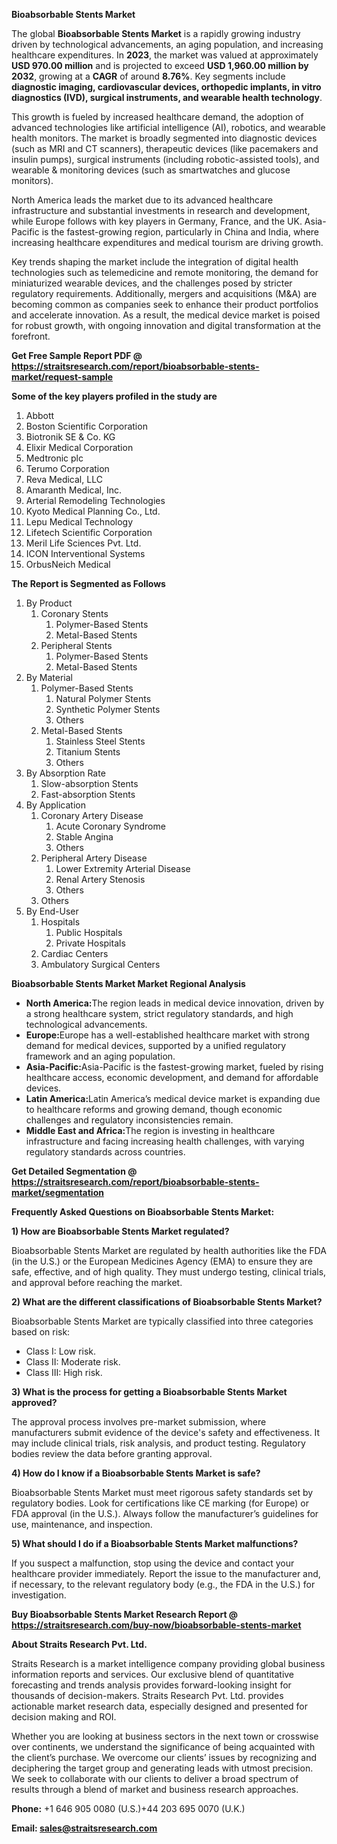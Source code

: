 <p><strong>Bioabsorbable Stents Market</strong></p>
<p>The global <strong>Bioabsorbable Stents Market</strong> is a rapidly growing industry driven by technological advancements, an aging population, and increasing healthcare expenditures. In <strong>2023</strong>, the market was valued at approximately <strong>USD 970.00 million</strong> and is projected to exceed <strong>USD 1,960.00 million</strong><strong> by 2032</strong>, growing at a <strong>CAGR</strong> of around <strong>8.76</strong><strong>%</strong>. Key segments include <strong>diagnostic imaging, cardiovascular devices, orthopedic implants, in vitro diagnostics (IVD), surgical instruments, and wearable health technology</strong>.</p>
<p>This growth is fueled by increased healthcare demand, the adoption of advanced technologies like artificial intelligence (AI), robotics, and wearable health monitors. The market is broadly segmented into diagnostic devices (such as MRI and CT scanners), therapeutic devices (like pacemakers and insulin pumps), surgical instruments (including robotic-assisted tools), and wearable &amp; monitoring devices (such as smartwatches and glucose monitors).</p>
<p>North America leads the market due to its advanced healthcare infrastructure and substantial investments in research and development, while Europe follows with key players in Germany, France, and the UK. Asia-Pacific is the fastest-growing region, particularly in China and India, where increasing healthcare expenditures and medical tourism are driving growth.</p>
<p>Key trends shaping the market include the integration of digital health technologies such as telemedicine and remote monitoring, the demand for miniaturized wearable devices, and the challenges posed by stricter regulatory requirements. Additionally, mergers and acquisitions (M&amp;A) are becoming common as companies seek to enhance their product portfolios and accelerate innovation. As a result, the medical device market is poised for robust growth, with ongoing innovation and digital transformation at the forefront.</p>
<p><strong>Get Free Sample Report PDF @ <a href=https://straitsresearch.com/report/bioabsorbable-stents-market/request-sample>https://straitsresearch.com/report/bioabsorbable-stents-market/request-sample</a></strong></p>
<div>
<div><strong>Some of the key players profiled in the study are</strong></div>
</div>
<p><ol>
<li>Abbott</li>
<li>Boston Scientific Corporation</li>
<li>Biotronik SE &amp; Co. KG</li>
<li>Elixir Medical Corporation</li>
<li>Medtronic plc</li>
<li>Terumo Corporation</li>
<li>Reva Medical, LLC</li>
<li>Amaranth Medical, Inc.</li>
<li>Arterial Remodeling Technologies</li>
<li>Kyoto Medical Planning Co., Ltd.</li>
<li>Lepu Medical Technology</li>
<li>Lifetech Scientific Corporation</li>
<li>Meril Life Sciences Pvt. Ltd.</li>
<li>ICON Interventional Systems</li>
<li>OrbusNeich Medical</li>
</ol></p>
<p><strong>The Report is Segmented as Follows</strong></p>
<p><ol>
<li>By Product
<ol>
<li>Coronary Stents
<ol>
<li>Polymer-Based Stents</li>
<li>Metal-Based Stents</li>
</ol>
</li>
<li>Peripheral Stents
<ol>
<li>Polymer-Based Stents</li>
<li>Metal-Based Stents</li>
</ol>
</li>
</ol>
</li>
<li>By Material
<ol>
<li>Polymer-Based Stents
<ol>
<li>Natural Polymer Stents</li>
<li>Synthetic Polymer Stents</li>
<li>Others</li>
</ol>
</li>
<li>Metal-Based Stents
<ol>
<li>Stainless Steel Stents</li>
<li>Titanium Stents</li>
<li>Others</li>
</ol>
</li>
</ol>
</li>
<li>By Absorption Rate
<ol>
<li>Slow-absorption Stents</li>
<li>Fast-absorption Stents</li>
</ol>
</li>
<li>By Application
<ol>
<li>Coronary Artery Disease
<ol>
<li>Acute Coronary Syndrome</li>
<li>Stable Angina</li>
<li>Others</li>
</ol>
</li>
<li>Peripheral Artery Disease
<ol>
<li>Lower Extremity Arterial Disease</li>
<li>Renal Artery Stenosis</li>
<li>Others</li>
</ol>
</li>
<li>Others</li>
</ol>
</li>
<li>By End-User
<ol>
<li>Hospitals
<ol>
<li>Public Hospitals</li>
<li>Private Hospitals</li>
</ol>
</li>
<li>Cardiac Centers</li>
<li>Ambulatory Surgical Centers</li>
</ol>
</li>
</ol></p>
<p><strong>Bioabsorbable Stents Market Market Regional Analysis</strong></p>
<ul>
<li><strong>North America:</strong>The region leads in medical device innovation, driven by a strong healthcare system, strict regulatory standards, and high technological advancements.</li>
<li><strong>Europe:</strong>Europe has a well-established healthcare market with strong demand for medical devices, supported by a unified regulatory framework and an aging population.</li>
<li><strong>Asia-Pacific:</strong>Asia-Pacific is the fastest-growing market, fueled by rising healthcare access, economic development, and demand for affordable devices.</li>
<li><strong>Latin America:</strong>Latin America&rsquo;s medical device market is expanding due to healthcare reforms and growing demand, though economic challenges and regulatory inconsistencies remain.</li>
<li><strong>Middle East and Africa:</strong>The region is investing in healthcare infrastructure and facing increasing health challenges, with varying regulatory standards across countries.</li>
</ul>
<p><strong>Get Detailed Segmentation @ <a href=https://straitsresearch.com/report/bioabsorbable-stents-market/segmentation>https://straitsresearch.com/report/bioabsorbable-stents-market/segmentation</a></strong></p>
<p><strong>Frequently Asked Questions on Bioabsorbable Stents Market:</strong></p>
<p><strong>1) How are Bioabsorbable Stents Market regulated?</strong></p>
<p>Bioabsorbable Stents Market are regulated by health authorities like the FDA (in the U.S.) or the European Medicines Agency (EMA) to ensure they are safe, effective, and of high quality. They must undergo testing, clinical trials, and approval before reaching the market.</p>
<p><strong>2) What are the different classifications of Bioabsorbable Stents Market?</strong></p>
<p>Bioabsorbable Stents Market are typically classified into three categories based on risk:</p>
<ul>
<li>Class I: Low risk.</li>
<li>Class II: Moderate risk.</li>
<li>Class III: High risk.</li>
</ul>
<p><strong>3) What is the process for getting a Bioabsorbable Stents Market approved?</strong></p>
<p>The approval process involves pre-market submission, where manufacturers submit evidence of the device's safety and effectiveness. It may include clinical trials, risk analysis, and product testing. Regulatory bodies review the data before granting approval.</p>
<p><strong>4) How do I know if a Bioabsorbable Stents Market is safe?</strong></p>
<p>Bioabsorbable Stents Market must meet rigorous safety standards set by regulatory bodies. Look for certifications like CE marking (for Europe) or FDA approval (in the U.S.). Always follow the manufacturer&rsquo;s guidelines for use, maintenance, and inspection.</p>
<p><strong>5) What should I do if a Bioabsorbable Stents Market malfunctions?</strong></p>
<p>If you suspect a malfunction, stop using the device and contact your healthcare provider immediately. Report the issue to the manufacturer and, if necessary, to the relevant regulatory body (e.g., the FDA in the U.S.) for investigation.</p>
<p><strong>Buy Bioabsorbable Stents Market Research Report @ <a href=https://straitsresearch.com/buy-now/bioabsorbable-stents-market>https://straitsresearch.com/buy-now/bioabsorbable-stents-market</a></strong></p>
<p><strong>About Straits Research Pvt. Ltd.</strong></p>
<p>Straits Research is a market intelligence company providing global business information reports and services. Our exclusive blend of quantitative forecasting and trends analysis provides forward-looking insight for thousands of decision-makers. Straits Research Pvt. Ltd. provides actionable market research data, especially designed and presented for decision making and ROI.</p>
<p>Whether you are looking at business sectors in the next town or crosswise over continents, we understand the significance of being acquainted with the client&rsquo;s purchase. We overcome our clients&rsquo; issues by recognizing and deciphering the target group and generating leads with utmost precision. We seek to collaborate with our clients to deliver a broad spectrum of results through a blend of market and business research approaches.</p>
<p><strong><strong>Phone:</strong></strong> +1 646 905 0080 (U.S.)+44 203 695 0070 (U.K.)</p>
<p><strong><strong>Email: </strong></strong><a href=mailto:sales@straitsresearch.com><strong><u><strong>sales@straitsresearch.com</strong></u></strong></a></p>
